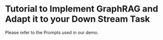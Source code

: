 # Tutorial to Implement GraphRAG and Adapt it to your Down Stream Task

Please refer to the Prompts used in our demo.
